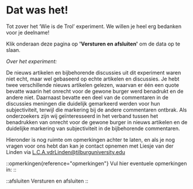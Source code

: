 # Dat was het! 

Tot zover het ‘Wie is de Trol’ experiment. We willen je heel erg bedanken voor je deelname! 

Klik onderaan deze pagina op **'Versturen en afsluiten'** om de data op te slaan.

*Over het experiment:*

De nieuws artikelen en bijbehorende discussies uit dit experiment waren niet echt, maar wel gebaseerd op echte artikelen en discussies. Je hebt twee verschillende nieuws artikelen gelezen, waarvan er één een quote bevatte waarin het onrecht voor de gewone burger werd benadrukt en de andere niet. Daarnaast bevatte een deel van de commentaren in de discussies meningen die duidelijk gemarkeerd werden voor hun subjectiviteit, terwijl die markering bij de andere commentaren ontbrak. Als onderzoekers zijn wij geïnteresseerd in het verband tussen het benadrukken van onrecht voor de gewone burger in nieuws artikelen en de duidelijke markering van subjectiviteit in de bijbehorende commentaren.


Hieronder is nog ruimte om opmerkingen achter te laten, en als je nog vragen voor ons hebt dan kan je contact opnemen met Liesje van der Linden via L.C.A.vdrLinden@tilburguniversity.edu


::opmerkingen{reference="opmerkingen"}
Vul hier eventuele opmerkingen in:
::

::afsluiten
Versturen en afsluiten
::
